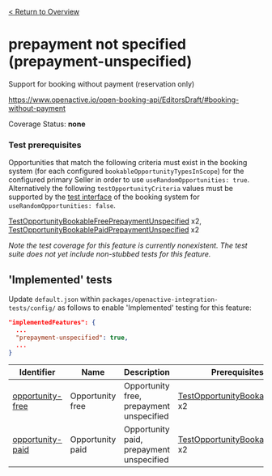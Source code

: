 [< Return to Overview](../../README.md)
# prepayment not specified (prepayment-unspecified)

Support for booking without payment (reservation only)


https://www.openactive.io/open-booking-api/EditorsDraft/#booking-without-payment

Coverage Status: **none**
### Test prerequisites
Opportunities that match the following criteria must exist in the booking system (for each configured `bookableOpportunityTypesInScope`) for the configured primary Seller in order to use `useRandomOpportunities: true`. Alternatively the following `testOpportunityCriteria` values must be supported by the [test interface](https://openactive.io/test-interface/) of the booking system for `useRandomOpportunities: false`.

[TestOpportunityBookableFreePrepaymentUnspecified](https://openactive.io/test-interface#TestOpportunityBookableFreePrepaymentUnspecified) x2, [TestOpportunityBookablePaidPrepaymentUnspecified](https://openactive.io/test-interface#TestOpportunityBookablePaidPrepaymentUnspecified) x2

*Note the test coverage for this feature is currently nonexistent. The test suite does not yet include non-stubbed tests for this feature.*


## 'Implemented' tests

Update `default.json` within `packages/openactive-integration-tests/config/` as follows to enable 'Implemented' testing for this feature:

```json
"implementedFeatures": {
  ...
  "prepayment-unspecified": true,
  ...
}
```

| Identifier | Name | Description | Prerequisites per Opportunity Type |
|------------|------|-------------|---------------|
| [opportunity-free](./implemented/opportunity-free-test.js) | Opportunity free | Opportunity free, prepayment unspecified | [TestOpportunityBookableFreePrepaymentUnspecified](https://openactive.io/test-interface#TestOpportunityBookableFreePrepaymentUnspecified) x2 |
| [opportunity-paid](./implemented/opportunity-paid-test.js) | Opportunity paid | Opportunity paid, prepayment unspecified | [TestOpportunityBookablePaidPrepaymentUnspecified](https://openactive.io/test-interface#TestOpportunityBookablePaidPrepaymentUnspecified) x2 |


